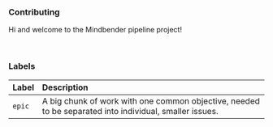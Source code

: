 ### Contributing

Hi and welcome to the Mindbender pipeline project!

<br>

### Labels

| Label    | Description
|:---------|:----------------
| `epic`   | A big chunk of work with one common objective, needed to be separated into individual, smaller issues.
